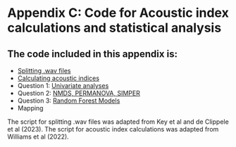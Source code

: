 # Appendix C: Code for Acoustic index calculations and statistical analysis
## The code included in this appendix is:
- [Splitting .wav files](https://github.com/carlaleone/Dissertation/blob/main/Appendix%20Code/splitting_sound_files.R)
- [Calculating acoustic indices](https://github.com/carlaleone/Dissertation/blob/main/Appendix%20Code/acoustic_indices.R)
- Question 1: [Univariate analyses](https://github.com/carlaleone/Dissertation/blob/main/Appendix%20Code/Appendix_Unvariate.R)
- Question 2: [NMDS, PERMANOVA, SIMPER](https://github.com/carlaleone/Dissertation/blob/main/Appendix%20Code/Appendix_NMDS.R)
- Question 3: [Random Forest Models](https://github.com/carlaleone/Dissertation/blob/main/Appendix%20Code/Appendix_RF.R)
- Mapping 

The script for splitting .wav files was adapted from Key et al and de Clippele et al  (2023). The script for acoustic index calculations was adapted from Williams et al (2022). 
